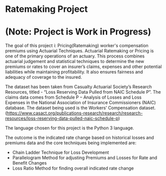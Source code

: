 # Ratemaking Project
# (Note: Project is Work in Progress)
The goal of this project i: Pricing(Ratemaking) worker's compensation premiums using Actuarial Techniques. Actuarial Ratemaking or Pricing is one of the primary operations of an actuary. This process combines actuarial judgement and statistical techniques to determine the new premiums or rates to cover an insurer’s claims, expenses and other potential liabilities while maintaining profitability. It also ensures fairness and adequacy of coverage to the insured.

The dataset has been taken from Casualty Actuarial Society’s Research Resources, titled - “Loss Reserving Data Pulled from NAIC Schedule P”. The claims data comes from Schedule P – Analysis of Losses and Loss Expenses in the National Association of Insurance Commissioners (NAIC) database. The dataset being used is the Workers’ Compensation dataset. (https://www.casact.org/publications-research/research/research-resources/loss-reserving-data-pulled-naic-schedule-p)

The language chosen for this project is the  Python 3 language. 

The outcome is the indicated rate change based on historical losses and premiums data and the core techniques being implemented are:
  -  Chain Ladder Technique for Loss Development
  -  Parallelogram Method for adjusting Premiums and Losses for Rate and Benefit Changes
  -  Loss Ratio Method for finding overall indicated rate change
